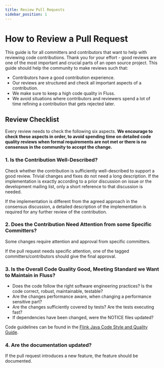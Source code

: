 ```yaml
---
title: Review Pull Requests
sidebar_position: 1
---
```


<!--
 Licensed to the Apache Software Foundation (ASF) under one
 or more contributor license agreements.  See the NOTICE file
 distributed with this work for additional information
 regarding copyright ownership.  The ASF licenses this file
 to you under the Apache License, Version 2.0 (the
 "License"); you may not use this file except in compliance
 with the License.  You may obtain a copy of the License at

      http://www.apache.org/licenses/LICENSE-2.0

 Unless required by applicable law or agreed to in writing, software
 distributed under the License is distributed on an "AS IS" BASIS,
 WITHOUT WARRANTIES OR CONDITIONS OF ANY KIND, either express or implied.
 See the License for the specific language governing permissions and
 limitations under the License.
-->

# How to Review a Pull Request

This guide is for all committers and contributors that want to help with reviewing code contributions. Thank you for your effort - good reviews are one of the most important and crucial parts of an open source project. This guide should help the community to make reviews such that:

* Contributors have a good contribution experience.
* Our reviews are structured and check all important aspects of a contribution.
* We make sure to keep a high code quality in Fluss.
* We avoid situations where contributors and reviewers spend a lot of time refining a contribution that gets rejected later.

## Review Checklist

Every review needs to check the following six aspects. **We encourage to check these aspects in order, to avoid
spending time on detailed code quality reviews when formal requirements are not met or there is no consensus in
the community to accept the change.**

### 1. Is the Contribution Well-Described?

Check whether the contribution is sufficiently well-described to support a good review. Trivial changes and fixes
do not need a long description. If the implementation is exactly according to a prior discussion on issue or the
development mailing list, only a short reference to that discussion is needed.

If the implementation is different from the agreed approach in the consensus discussion, a detailed description of
the implementation is required for any further review of the contribution.

### 2. Does the Contribution Need Attention from some Specific Committers?

Some changes require attention and approval from specific committers.

If the pull request needs specific attention, one of the tagged committers/contributors should give the final approval.

### 3. Is the Overall Code Quality Good, Meeting Standard we Want to Maintain in Fluss?

- Does the code follow the right software engineering practices? Is the code correct, robust, maintainable, testable?
- Are the changes performance aware, when changing a performance sensitive part?
- Are the changes sufficiently covered by tests? Are the tests executing fast?
- If dependencies have been changed, were the NOTICE files updated?

Code guidelines can be found in the [Flink Java Code Style and Quality Guide](https://flink.apache.org/how-to-contribute/code-style-and-quality-java/).

### 4. Are the documentation updated?

If the pull request introduces a new feature, the feature should be documented.
